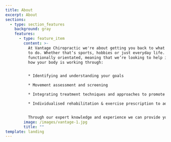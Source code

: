 ```yaml
---
title: About
excerpt: About
sections:
  - type: section_features
    background: gray
    features:
      - type: feature_item
        content: >-
          At Vantage Chiropractic we're about getting you back to what you want
          to do. Whether that’s sports, hobbies or just everyday life. We’re
          functionally orientated, meaning that we’re looking to help improve
          how your body is working through:


          * Identifying and understanding your goals 

          * Movement assessment and screening

          * Integrating treatment techniques and approaches to promote faster recovery 

          * Individualised rehabilitation & exercise prescription to address key weaknesses, muscle imbalance and improve movement patterns.


          Through our expert knowledge and experience we can provide you the vantage point of a route to recovery or improved performance in activity.
        image: /images/vantage-1.jpg
        title: ""
template: landing
---
```

